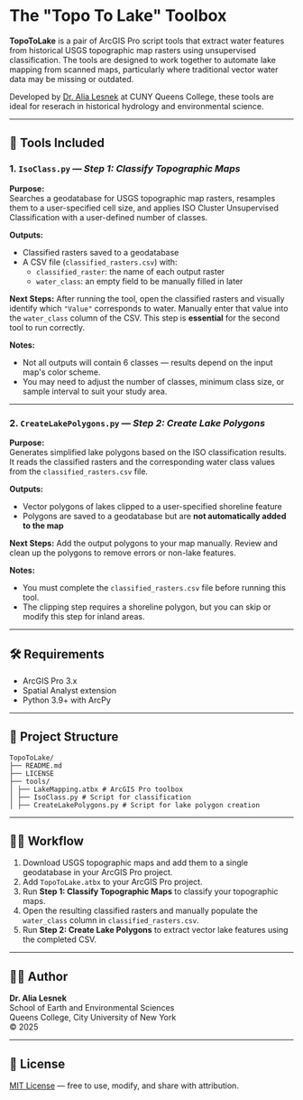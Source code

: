 # The "Topo To Lake" Toolbox
 
**TopoToLake** is a pair of ArcGIS Pro script tools that extract water features from historical USGS topographic map rasters using unsupervised classification. The tools are designed to work together to automate lake mapping from scanned maps, particularly where traditional vector water data may be missing or outdated.

Developed by [Dr. Alia Lesnek](https://www.qc.cuny.edu/academics/sees/alia-lesnek/) at CUNY Queens College, these tools are ideal for reserach in historical hydrology and environmental science.

---

## 🧰 Tools Included

### 1. `IsoClass.py` — *Step 1: Classify Topographic Maps*

**Purpose:**  
Searches a geodatabase for USGS topographic map rasters, resamples them to a user-specified cell size, and applies ISO Cluster Unsupervised Classification with a user-defined number of classes.

**Outputs:**
- Classified rasters saved to a geodatabase
- A CSV file (`classified_rasters.csv`) with:
  - `classified_raster`: the name of each output raster
  - `water_class`: an empty field to be manually filled in later

**Next Steps:**
After running the tool, open the classified rasters and visually identify which `"Value"` corresponds to water. Manually enter that value into the `water_class` column of the CSV. This step is **essential** for the second tool to run correctly.

**Notes:**
- Not all outputs will contain 6 classes — results depend on the input map's color scheme.
- You may need to adjust the number of classes, minimum class size, or sample interval to suit your study area.

---

### 2. `CreateLakePolygons.py` — *Step 2: Create Lake Polygons*

**Purpose:**  
Generates simplified lake polygons based on the ISO classification results. It reads the classified rasters and the corresponding water class values from the `classified_rasters.csv` file.

**Outputs:**
- Vector polygons of lakes clipped to a user-specified shoreline feature
- Polygons are saved to a geodatabase but are **not automatically added to the map**

**Next Steps:**
Add the output polygons to your map manually. Review and clean up the polygons to remove errors or non-lake features.

**Notes:**
- You must complete the `classified_rasters.csv` file before running this tool.
- The clipping step requires a shoreline polygon, but you can skip or modify this step for inland areas.

---

## 🛠 Requirements

- ArcGIS Pro 3.x
- Spatial Analyst extension
- Python 3.9+ with ArcPy

---

## 📁 Project Structure
 ```
TopoToLake/
 ├── README.md
 ├── LICENSE
 ├── tools/
 │ ├── LakeMapping.atbx # ArcGIS Pro toolbox
 │ ├── IsoClass.py # Script for classification
 │ ├── CreateLakePolygons.py # Script for lake polygon creation
 ```

---

## 👩‍💻 Workflow

1. Download USGS topographic maps and add them to a single geodatabase in your ArcGIS Pro project.
2. Add `TopoToLake.atbx` to your ArcGIS Pro project.
3. Run **Step 1: Classify Topographic Maps** to classify your topographic maps.
4. Open the resulting classified rasters and manually populate the `water_class` column in `classified_rasters.csv`.
5. Run **Step 2: Create Lake Polygons** to extract vector lake features using the completed CSV.

---

## 👩‍🔬 Author

**Dr. Alia Lesnek**  
School of Earth and Environmental Sciences  
Queens College, City University of New York  
© 2025

---

## 📜 License

[MIT License](LICENSE) — free to use, modify, and share with attribution.
